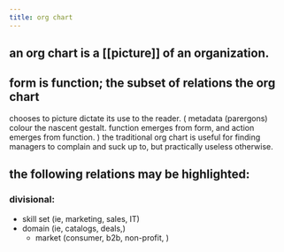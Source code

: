 ```yaml
---
title: org chart
---
```


## an org chart is a [[picture]] of an organization.
## form is function; the subset of relations the org chart 
chooses to picture dictate its use to the reader. (
metadata (parergons) colour the nascent gestalt. 
function emerges from form, and action emerges from function.
) the traditional org chart is useful for 
finding managers to complain and suck up to, 
but practically useless otherwise.
## the following relations may be highlighted:
### divisional:
- skill set (ie, marketing, sales, IT)
- domain    (ie, catalogs, deals,)
  - market  (consumer, b2b, non-profit, )
